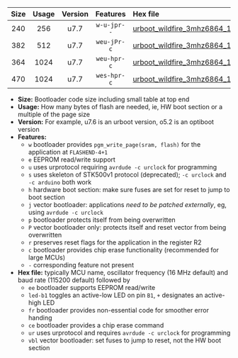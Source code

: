 |Size|Usage|Version|Features|Hex file|
|:-:|:-:|:-:|:-:|:--|
|240|256|u7.7|`w-u-jpr--`|[urboot_wildfire_3mhz6864_19200bps_led+b5_ur_vbl.hex](https://raw.githubusercontent.com/stefanrueger/urboot.hex/main/boards/wildfire/fcpu_3mhz6864/19200_bps/urboot_wildfire_3mhz6864_19200bps_led+b5_ur_vbl.hex)|
|382|512|u7.7|`weu-jPr-c`|[urboot_wildfire_3mhz6864_19200bps_ee_led+b5_fr_ce_ur_vbl.hex](https://raw.githubusercontent.com/stefanrueger/urboot.hex/main/boards/wildfire/fcpu_3mhz6864/19200_bps/urboot_wildfire_3mhz6864_19200bps_ee_led+b5_fr_ce_ur_vbl.hex)|
|364|1024|u7.7|`weu-hpr-c`|[urboot_wildfire_3mhz6864_19200bps_ee_led+b5_fr_ce_ur.hex](https://raw.githubusercontent.com/stefanrueger/urboot.hex/main/boards/wildfire/fcpu_3mhz6864/19200_bps/urboot_wildfire_3mhz6864_19200bps_ee_led+b5_fr_ce_ur.hex)|
|470|1024|u7.7|`wes-hpr-c`|[urboot_wildfire_3mhz6864_19200bps_ee_led+b5_fr_ce.hex](https://raw.githubusercontent.com/stefanrueger/urboot.hex/main/boards/wildfire/fcpu_3mhz6864/19200_bps/urboot_wildfire_3mhz6864_19200bps_ee_led+b5_fr_ce.hex)|

- **Size:** Bootloader code size including small table at top end
- **Usage:** How many bytes of flash are needed, ie, HW boot section or a multiple of the page size
- **Version:** For example, u7.6 is an urboot version, o5.2 is an optiboot version
- **Features:**
  + `w` bootloader provides `pgm_write_page(sram, flash)` for the application at `FLASHEND-4+1`
  + `e` EEPROM read/write support
  + `u` uses urprotocol requiring `avrdude -c urclock` for programming
  + `s` uses skeleton of STK500v1 protocol (deprecated); `-c urclock` and `-c arduino` both work
  + `h` hardware boot section: make sure fuses are set for reset to jump to boot section
  + `j` vector bootloader: applications *need to be patched externally*, eg, using `avrdude -c urclock`
  + `p` bootloader protects itself from being overwritten
  + `P` vector bootloader only: protects itself and reset vector from being overwritten
  + `r` preserves reset flags for the application in the register R2
  + `c` bootloader provides chip erase functionality (recommended for large MCUs)
  + `-` corresponding feature not present
- **Hex file:** typically MCU name, oscillator frequency (16 MHz default) and baud rate (115200 default) followed by
  + `ee` bootloader supports EEPROM read/write
  + `led-b1` toggles an active-low LED on pin `B1`, `+` designates an active-high LED
  + `fr` bootloader provides non-essential code for smoother error handing
  + `ce` bootloader provides a chip erase command
  + `ur` uses urprotocol and requires `avrdude -c urclock` for programming
  + `vbl` vector bootloader: set fuses to jump to reset, not the HW boot section
